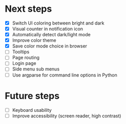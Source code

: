 # Next steps

- [x] Switch UI coloring between bright and dark
- [x] Visual counter in notification icon
- [x] Automatically detect dark/light mode
- [x] Improve color theme
- [x] Save color mode choice in browser
- [ ] Tooltips
- [ ] Page routing
- [ ] Login page
- [ ] Side menu sub menus
- [ ] Use argparse for command line options in Python

# Future steps

- [ ] Keyboard usability
- [ ] Improve accessibility (screen reader, high contrast)
